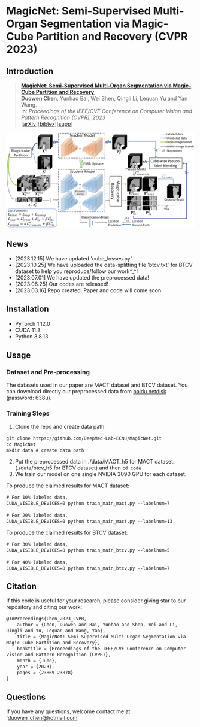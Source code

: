 # MagicNet: Semi-Supervised Multi-Organ Segmentation via Magic-Cube Partition and Recovery (CVPR 2023)
## Introduction
> [**MagicNet: Semi-Supervised Multi-Organ Segmentation via Magic-Cube Partition and Recovery**](https://arxiv.org/abs/2212.14310),   <br/>
> **Duowen Chen**, Yunhao Bai, Wei Shen, Qingli Li, Lequan Yu and Yan Wang. <br/>
> In: *Proceedings of the IEEE/CVF Conference on Computer Vision and Pattern Recognition (CVPR), 2023*  <br/>
> [[arXiv](https://arxiv.org/abs/2212.14310)][[bibtex](https://github.com/DeepMed-Lab-ECNU/MagicNet)][[supp](https://openaccess.thecvf.com/content/CVPR2023/supplemental/Chen_MagicNet_Semi-Supervised_Multi-Organ_CVPR_2023_supplemental.pdf)]

<div align="center" border=> <img src=framework.png width="700" > </div>

## News
- [2023.12.15] We have updated 'cube_losses.py'.
- [2023.10.25] We have uploaded the data-splitting file 'btcv.txt' for BTCV dataset to help you reproduce/follow our work^_^!
- [2023.07.01] We have updated the preprocessed data!
- [2023.06.25] Our codes are released!
- [2023.03.16] Repo created. Paper and code will come soon.

## Installation
- PyTorch 1.12.0
- CUDA 11.3 
- Python 3.8.13

## Usage
### Dataset and Pre-processing
The datasets used in our paper are MACT dataset and BTCV dataset. You can download directly our preprocessed data from [baidu netdisk](https://pan.baidu.com/s/1OVbDXzE_XaTtFGeILQtRyQ) (password: 638u).
### Training Steps
1. Clone the repo and create data path:
```
git clone https://github.com/DeepMed-Lab-ECNU/MagicNet.git
cd MagicNet
mkdir data # create data path
```
2. Put the preprocessed data in ./data/MACT_h5 for MACT dataset. (./data/btcv_h5 for BTCV dataset) and then
```cd code```
3. We train our model on one single NVIDIA 3090 GPU for each dataset.

To produce the claimed results for MACT dataset:
```
# For 10% labeled data,
CUDA_VISIBLE_DEVICES=0 python train_main_mact.py --labelnum=7

# For 20% labeled data, 
CUDA_VISIBLE_DEVICES=0 python train_main_mact.py --labelnum=13
```
To produce the claimed results for BTCV dataset:
```
# For 30% labeled data,
CUDA_VISIBLE_DEVICES=0 python train_main_btcv.py --labelnum=5

# For 40% labeled data, 
CUDA_VISIBLE_DEVICES=0 python train_main_btcv.py --labelnum=7
```
## Citation
If this code is useful for your research, please consider giving star to our repository and citing our work:
```
@InProceedings{Chen_2023_CVPR, 
	author = {Chen, Duowen and Bai, Yunhao and Shen, Wei and Li, Qingli and Yu, Lequan and Wang, Yan}, 
	title = {MagicNet: Semi-Supervised Multi-Organ Segmentation via Magic-Cube Partition and Recovery}, 
	booktitle = {Proceedings of the IEEE/CVF Conference on Computer Vision and Pattern Recognition (CVPR)}, 
	month = {June}, 
	year = {2023}, 
	pages = {23869-23878} 
}
```
## Questions
If you have any questions, welcome contact me at 'duowen_chen@hotmail.com'
